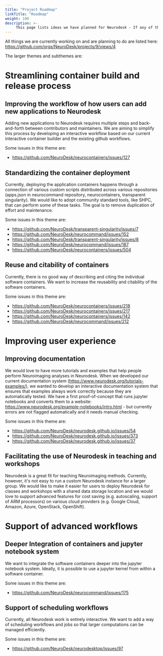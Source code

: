 ```yaml
---
title: "Project Roadmap"
linkTitle: "Roadmap"
weight: 100
description: >-
     This page lists ideas we have planned for Neurodesk - If any of these things sound exciting to you, get in touch and we help you to become a contributor.
---
```


All things we are currently working on and are planning to do are listed here: https://github.com/orgs/NeuroDesk/projects/9/views/4

The larger themes and subthemes are:


# Streamlining container build and release process
## Improving the workflow of how users can add new applications to Neurodesk
Adding new applications to Neurodesk requires multiple steps and back-and-forth between contributors and maintainers. We are aiming to simplify this process by developing an interactive workflow based on our current interactive container builder and the existing github workflows. 

Some issues in this theme are:
- https://github.com/NeuroDesk/neurocontainers/issues/127

## Standardizing the container deployment
Currently, deploying the application containers happens through a connection of various custom scripts distributed across various repositories (apps.json in neurocommand repository, neurocontainers, transparent singularity). 
We would like to adopt community standard tools, like SHPC, that can perform some of these tasks. The goal is to remove duplication of effort and maintenance. 

Some issues in this theme are:
- https://github.com/NeuroDesk/transparent-singularity/issues/7
- https://github.com/NeuroDesk/neurocommand/issues/152
- https://github.com/NeuroDesk/transparent-singularity/issues/8
- https://github.com/NeuroDesk/neurocommand/issues/187
- https://github.com/NeuroDesk/neurocontainers/issues/504

## Reuse and citability of containers
Currently, there is no good way of describing and citing the individual software containers. We want to increase the reusability and citability of the software containers.

Some issues in this theme are:
- https://github.com/NeuroDesk/neurocontainers/issues/218
- https://github.com/NeuroDesk/neurocontainers/issues/217
- https://github.com/NeuroDesk/neurocontainers/issues/142
- https://github.com/NeuroDesk/neurocommand/issues/212


# Improving user experience
## Improving documentation
We would love to have more tutorials and examples that help people perform Neuroimaging analyses in Neurodesk. When we developed our current documentation system (https://www.neurodesk.org/tutorials-examples/), we wanted to develop an interactive documentation system that ensures that examples always work correctly because they are automatically tested. We have a first proof-of-concept that runs jupyter notebooks and converts them to a website: https://www.neurodesk.org/example-notebooks/intro.html - but currently errors are not flagged automatically and it needs manual checking.

Some issues in this theme are:
- https://github.com/NeuroDesk/neurodesk.github.io/issues/54
- https://github.com/NeuroDesk/neurodesk.github.io/issues/373
- https://github.com/NeuroDesk/neurodesk.github.io/issues/37

## Facilitating the use of Neurodesk in teaching and workshops
Neurodesk is a great fit for teaching Neuroimaging methods. Currently, however, it's not easy to run a custom Neurodesk instance for a larger group. We would like to make it easier for users to deploy Neurodesk for classes and workshops with a shared data storage location and we would love to support advanced features for cost saving (e.g. autoscaling, support of ARM processors) on various cloud providers (e.g. Google Cloud, Amazon, Azure, OpenStack, OpenShift). 



# Support of advanced workflows
## Deeper Integration of containers and jupyter notebook system
We want to integrate the software containers deeper into the jupyter notebook system. Ideally, it is possible to use a jupyter kernel from within a software container.

Some issues in this theme are:
- https://github.com/NeuroDesk/neurocommand/issues/175


## Support of scheduling workflows
Currently, all Neurodesk work is entirely interactive. We want to add a way of scheduling workflows and jobs so that larger computations can be managed efficiently.

Some issues in this theme are:
- https://github.com/NeuroDesk/neurodesktop/issues/97
